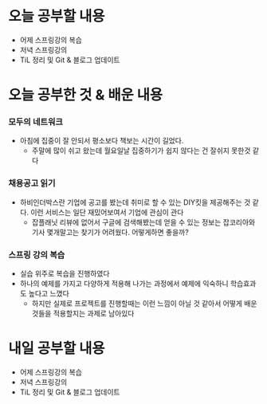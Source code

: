 # 오늘 공부할 내용

- 어제 스프링강의 복습
- 저녁 스프링강의
- TiL 정리 및 Git & 블로그 업데이트

# 오늘 공부한 것 & 배운 내용

### 모두의 네트워크

- 아침에 집중이 잘 안되서 평소보다 책보는 시간이 길었다. 
  - 주말에 많이 쉬고 왔는데 월요일날 집중하기가 쉽지 않다는 건 잘쉬지 못한것 같다

### 채용공고 읽기

- 하비인더박스란 기업에 공고를 봤는데 취미로 할 수 있는 DIY킷을 제공해주는 것 같다. 이런 서비스는 일단 재밌어보여서 기업에 관심이 관다
  - 잡플래닛 리뷰에 없어서 구글에 검색해봤는데 얻을 수 있는 정보는 잡코리아와 기사 몇개말고는 찾기가 어려웠다. 어떻게하면 좋을까?

### 스프링 강의 복습

- 실습 위주로 복습을 진행하였다
- 하나의 예제를 가지고 다양하게 적용해 나가는 과정에서 예제에 익숙하니 학습효과도 높다고 느꼈다
  - 하지만 실제로 프로젝트를 진행할때는 이런 느낌이 아닐 것 같아서 어떻게 배운것들을 적용할지는 과제로 남아있다


# 내일 공부할 내용

- 어제 스프링강의 복습
- 저녁 스프링강의
- TiL 정리 및 Git & 블로그 업데이트



